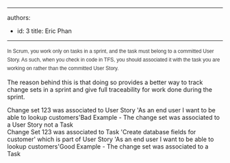 

---
authors:
  - id: 3
    title: Eric Phan
---




<span class='intro'>   <span style="color&#58;rgb(51, 51, 51);font-family&#58;verdana, arial, helvetica, sans-serif;font-size&#58;12px;line-height&#58;20px;">In Scrum, you work only on tasks in a sprint, and the task must belong to a committed User Story. As such, when you check in code in TFS, you should associated it with the task you are working on rather than the committed User Story.</span>
 </span>

The reason behind this is that doing so provides a better way to track change sets in a sprint and give full traceability for work done during the sprint.
<div><span class="ms-rtecustom-greybox">Change set 123 was associated to User Story 'As an end user I want to be able to lookup customers'</span><span class="ms-rtecustom-figurebad">Bad Example - The change set was associated to a User Story not a Task</span></div>
<div><span class="ms-rtecustom-greybox">Change Set 123 was associated to Task 'Create database fields for customer' which is part of User&#160;Story 'As an end user I want to be able to lookup customers'</span><span class="ms-rtecustom-figuregood">Good Example - The change set was associated to a Task</span></div>



